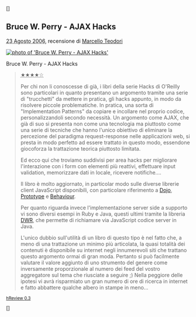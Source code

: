[<html>]
<div class="hreview">
  <h2 class="summary">Bruce W. Perry - AJAX Hacks</h2>
  <abbr class="dtreviewed" title="20060823T1619++0100">23 Agosto 2006,</abbr> recensione di
  <span class="reviewer vcard">
	 <span class="fn"><a href="Wiki?MarcelloTeodori">Marcello Teodori</a></span>
  </span>
<p/>
  <span class="type" style="display:none">product</span>
<a class="item url" href="http://www.oreilly.com/catalog/ajaxhks/">
  <img alt="photo of 'Bruce W. Perry - AJAX Hacks'" src="http://www.oreilly.com/catalog/covers/0596101694_cat.gif" class="photo" />
</a>
<p/>
  <div class="item fn">Bruce W. Perry - AJAX Hacks</div>
  <blockquote class="description">
	 <p><abbr title="4" class="rating" style="font-family:'Hiragino Kaku Gothic Pro';">&#9733;&#9733;&#9733;&#9733;&#9734;</abbr></p>
	 <p>Per chi non li conoscesse di già, i libri della serie Hacks di O'Reilly sono particolari in quanto presentano un argomento tramite una serie di "trucchetti" da mettere in pratica, gli hacks appunto, in modo da risolvere piccole problematiche. In pratica, una sorta di "Implementation Patterns" da copiare e incollare nel proprio codice, personalizzandoli secondo necessità.
Un argomento come AJAX, che già di suo si presenta non come una tecnologia ma piuttosto come una serie di tecniche che hanno l'unico obiettivo di eliminare la percezione del paradigma request-response nelle applicazioni web, si presta in modo perfetto ad essere trattato in questo modo, essendone giocoforza la trattazione teorica piuttosto limitata.</p>
	 <p>Ed ecco qui che troviamo suddivisi per area hacks per migliorare l'interazione con i form con elementi più reattivi, effettuare input validation, memorizzare dati in locale, ricevere notifiche.... </p>
	 <p>Il libro è molto aggiornato, in particolar modo sulle diverse librerie client JavaScript disponibili, con particolare riferimento a <a href="http://dojotoolkit.org/">Dojo</a>, <a href="http://www.prototypejs.org/">Prototype</a> e <a href="http://www.bennolan.com/behaviour/">Behaviour</a>.</p>
	 <p>Per quanto riguarda invece l'implementazione server side a supporto vi sono diversi esempi in Ruby e Java, questi ultimi tramite la libreria <a href="http://getahead.org/dwr">DWR</a>, che permette di richiamare via JavaScript codice server in Java.</p>
	 <p>L'unico dubbio sull'utilità di un libro di questo tipo è nel fatto che, a meno di una trattazione un minimo più articolata, la quasi totalità dei contenuti è disponibile su internet negli innumerevoli siti che trattano questo argomento ormai di gran moda.
Pertanto si può facilmente valutare il valore aggiunto di uno strumento del genere come inversamente proporzionale al numero dei feed del vostro aggregatore sul tema che riusciate a seguire ;)
Nella peggiore delle ipotesi vi avrà risparmiato un gran numero di ore di ricerca in internet e fatto abbattere qualche albero in stampe in meno...</p>
  </blockquote>
  <p style="font-size:smaller;"><a href="http://microformats.org/wiki/hreview">hReview <span class="version">0.3</span></a></p>
</div>
[</html>]
